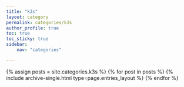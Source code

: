 ```yaml
---
title: "k3s"
layout: category
permalink: categories/k3s
author_profile: true
toc: true
toc_sticky: true
sidebar:
    nav: "categories"

---
```

{% assign posts = site.categories.k3s %}
{% for post in posts %} {% include archive-single.html type=page.entries_layout %} {% endfor %}
